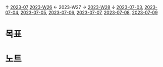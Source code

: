 
↑ [2023-07](2023-07.md)
[2023-W26](2023-W26.md) ← 2023-W27 → [2023-W28](2023-W28.md)
↓ [2023-07-03](2023-07-03.md), [2023-07-04](2023-07-04.md), [2023-07-05](2023-07-05.md), [2023-07-06](2023-07-06.md), [2023-07-07](2023-07-07.md), [2023-07-08](2023-07-08.md), [2023-07-09](2023-07-09.md)

# 목표



# 노트




